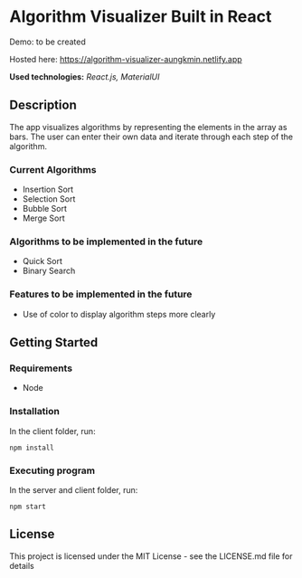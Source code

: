 # Algorithm Visualizer Built in React

Demo: to be created

Hosted here: https://algorithm-visualizer-aungkmin.netlify.app

**Used technologies:** *React.js, MaterialUI*

## Description

The app visualizes algorithms by representing the elements in the array as bars. The user can enter their own data and iterate through each step of the algorithm.  

### Current Algorithms
* Insertion Sort
* Selection Sort
* Bubble Sort
* Merge Sort

### Algorithms to be implemented in the future
* Quick Sort
* Binary Search

### Features to be implemented in the future
* Use of color to display algorithm steps more clearly

## Getting Started

### Requirements

* Node

### Installation
In the client folder, run:
```
npm install
```

### Executing program
In the server and client folder, run: 
```
npm start
```

## License

This project is licensed under the MIT License - see the LICENSE.md file for details
